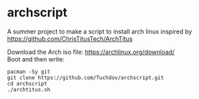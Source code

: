 # archscript
A summer project to make a script to install arch linux inspired by https://github.com/ChrisTitusTech/ArchTitus

Download the Arch iso file: https://archlinux.org/download/ <br>
Boot and then write:

`pacman -Sy git` <br>
`git clone https://github.com/Tuchdov/archscript.git` <br>
`cd archscript` <br>
`./archtitus.sh`
